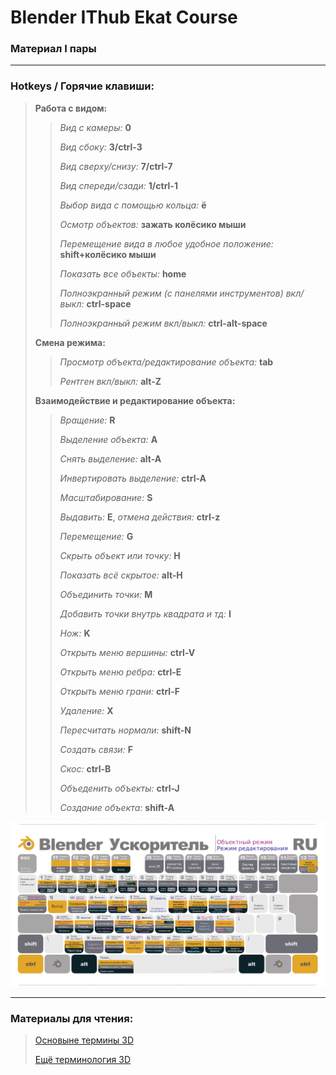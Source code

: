 # Blender IThub Ekat Course
### Материал I пары
---
### Hotkeys / Горячие клавиши:
> **Работа с видом:**
>> *Вид с камеры:* **0**
>>
>> *Вид сбоку:* **3/ctrl-3**
>>
>> *Вид сверху/снизу:* **7/ctrl-7**
>>
>> *Вид спереди/сзади:* **1/ctrl-1**
>>
>> *Выбор вида с помощью кольца:* **ё**
>>
>> *Осмотр объектов:* **зажать колёсико мыши**
>>
>> *Перемещение вида в любое удобное положение:* **shift+колёсико мыши**
>>
>> *Показать все объекты:* **home**
>>
>> *Полноэкранный режим (с панелями инструментов) вкл/выкл:* **ctrl-space**
>>
>> *Полноэкранный режим вкл/выкл:* **ctrl-alt-space**
>
> **Смена режима:**
>> *Просмотр объекта/редактирование объекта:* **tab**
>>
>> *Рентген вкл/выкл:* **alt-Z**
>
> **Взаимодействие и редактирование объекта:**
>> *Вращение:* **R**
>>
>> *Выделение объекта:* **A**
>>
>> *Снять выделение:* **alt-A**
>>
>> *Инвертировать выделение:* **ctrl-A**
>>
>> *Масштабирование:* **S**
>>
>> *Выдавить:* **E**, *отмена действия:* **ctrl-z**
>>
>> *Перемещение:* **G**
>>
>> *Скрыть объект или точку:* **H**
>>
>> *Показать всё скрытое:* **alt-H**
>>
>> *Объединить точки:* **M**
>>
>> *Добавить точки внутрь квадрата и тд:* **I**
>>
>> *Нож:* **K**
>>
>> *Открыть меню вершины:* **ctrl-V**
>>
>> *Открыть меню ребра:* **ctrl-E**
>>
>> *Открыть меню грани:* **ctrl-F**
>>
>> *Удаление:* **X**
>>
>> *Пересчитать нормали:* **shift-N**
>>
>> *Создать связи:* **F**
>>
>> *Скос:* **ctrl-B**
>>
>> *Объеденить объекты:* **ctrl-J**
>>
>> *Создание объекта:* **shift-A**
>>
![Горячие клавишы картинкой](./BLENDER-KEY.png)

---

### Материалы для чтения:
>[Основыне термины 3D](https://www.ixbt.com/video2/terms2k5.shtml)
>
>[Ещё терминология 3D](http://www.malbred.com/3d-grafika-3d-redaktory/sovremennaya-terminologiya-3d-grafiki.html)


